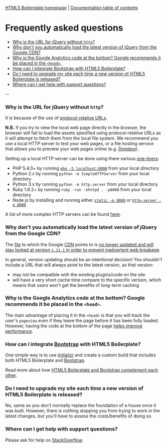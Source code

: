 [HTML5 Boilerplate homepage](http://html5boilerplate.com) | [Documentation
table of contents](TOC.md)

# Frequently asked questions

* [Why is the URL for jQuery without
  `http`?](#why-is-the-url-for-jquery-without-http)
* [Why don't you automatically load the latest version of jQuery from the Google
  CDN?](#why-dont-you-automatically-load-the-latest-version-of-jquery-from-the-google-cdn)
* [Why is the Google Analytics code at the bottom? Google recommends it be
  placed in the `<head>`.](#why-is-the-google-analytics-code-at-the-bottom-google-recommends-it-be-placed-in-the-head)
* [How can I integrate Bootstrap with HTML5
  Boilerplate?](#how-can-i-integrate-bootstrap-with-html5-boilerplate)
* [Do I need to upgrade my site each time a new version of HTML5 Boilerplate is
  released?](#do-i-need-to-upgrade-my-site-each-time-a-new-version-of-html5-boilerplate-is-released)
* [Where can I get help with support
  questions?](#where-can-i-get-help-with-support-questions)

--

### Why is the URL for jQuery without `http`?

It is because of the use of [protocol-relative
URLs](http://paulirish.com/2010/the-protocol-relative-url/).

**N.B.** If you try to view the local web page directly in the browser, the
browser will fail to load the assets specified using protocol-relative URLs
as it will attempt to fetch them from the local file system. We recommend you
use a local HTTP server to test your web pages, or a file hosting service that
allows you to preview your web pages online (e.g.
[Dropbox](https://www.dropbox.com/)).

Setting up a local HTTP server can be done using there various
[one-liners](https://gist.github.com/willurd/5720255):

* PHP 5.4.0+ by running
  [`php -S localhost:8080`](https://php.net/manual/en/features.commandline.webserver.php)
  from your local directory
* Python 2.x by running `python -m SimpleHTTPServer` from your local directory
* Python 3.x by running `python -m http.server` from your local directory
* Ruby 1.9.2+ by running `ruby -run -ehttpd . -p8080` from your local directory
* Node.js by installing and running either
  [`static -p 8080`](https://www.npmjs.org/package/node-static)
  or [`http-server -p 8080`](https://www.npmjs.org/package/http-server)

A list of more complex HTTP servers can be found
[here](misc.md#servers-and-stacks).


### Why don't you automatically load the latest version of jQuery from the Google CDN?

The [file](https://ajax.googleapis.com/ajax/libs/jquery/1/jquery.js) to which
the Google [CDN](https://en.wikipedia.org/wiki/Content_delivery_network) points
to is [no longer updated and will stay locked at version `1.11.1` in order to
prevent inadvertent web
breakage](http://blog.jquery.com/2014/07/03/dont-use-jquery-latest-js/).

In general, version updating should be an intentional decision! You shouldn't
include a URL that will always point to the latest version, as that version:

 * may not be compatible with the existing plugins/code on the site
 * will have a very short cache time compare to the specific version,
   which means that users won't get the benefits of long-term caching

### Why is the Google Analytics code at the bottom? Google recommends it be placed in the `<head>`.

The main advantage of placing it in the `<head>` is that you will track the
user's `pageview` even if they leave the page before it has been fully loaded.
However, having the code at the bottom of the page [helps improve
performance](http://stevesouders.com/efws/inline-scripts-bottom.php).


### How can I integrate [Bootstrap](http://getbootstrap.com/) with HTML5 Boilerplate?

One simple way is to use [Initializr](http://initializr.com) and create a
custom build that includes both HTML5 Boilerplate and
[Bootstrap](http://getbootstrap.com/).

Read more about how [HTML5 Boilerplate and Bootstrap complement each
other](https://www.quora.com/Is-Bootstrap-a-complement-or-an-alternative-to-HTML5-Boilerplate-or-viceversa/answer/Nicolas-Gallagher).


### Do I need to upgrade my site each time a new version of HTML5 Boilerplate is released?

No, same as you don't normally replace the foundation of a house once it
was built. However, there is nothing stopping you from trying to work in the
latest changes, but you'll have to assess the costs/benefits of doing so.


### Where can I get help with support questions?

Please ask for help on
[StackOverflow](https://stackoverflow.com/questions/tagged/html5boilerplate).

